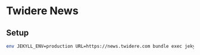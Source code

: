 # Twidere News

## Setup

```bash
env JEKYLL_ENV=production URL=https://news.twidere.com bundle exec jekyll server
```
